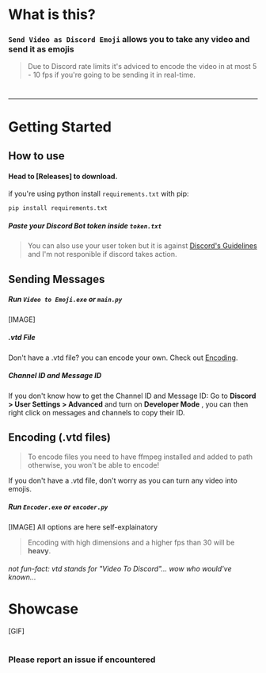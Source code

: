 # What is this?
### `Send Video as Discord Emoji` allows you to take any video and send it as emojis
> Due to Discord rate limits it's adviced to encode the video in at most 5 - 10 fps if you're going to be sending it in real-time.
#
***
# Getting Started
## How to use
#### Head to [Releases] to download.

if you're using python install `requirements.txt` with pip:
```
pip install requirements.txt
```
##### Paste your Discord Bot token inside `token.txt`

> You can also use your user token but it is against [Discord's Guidelines](https://discord.com/guidelines/#:~:text=14.%20Do%20not%20use%20self%2Dbots%20or%20user%2Dbots.%20Each%20account%20must%20be%20associated%20with%20a%20human%2C%20not%20a%20bot.%20(See%20our%20Platform%20Manipulation%20Policy%20Explainer%20for%20more.)) and I'm not responible if discord takes action.


## Sending Messages

##### Run `Video to Emoji.exe`  or `main.py`
[IMAGE]

##### **.vtd File**
Don't have a .vtd file? you can encode your own. Check out [Encoding](#encoding).

##### **Channel ID and Message ID**
If you don't know how to get the Channel ID and Message ID:
Go to **Discord > User Settings > Advanced**
and turn on **Developer Mode** , you can then right click on messages and channels to copy their ID.


<a name="encoding" />

## Encoding (.vtd files)
> To encode files you need to have ffmpeg installed and added to path otherwise, you won't be able to encode!

If you don't have a .vtd file, don't worry as you can turn any video into emojis.
##### Run `Encoder.exe`  or `encoder.py`
[IMAGE]
All options are here self-explainatory
> Encoding with high dimensions and a higher fps than 30 will be **heavy**.

###### not fun-fact: vtd stands for "Video To Discord"... wow who would've known...


# Showcase
[GIF]

#
### Please report an issue if encountered
